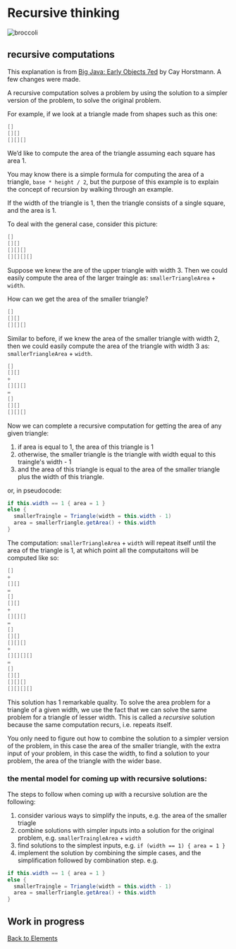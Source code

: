 # Recursive thinking

![broccoli](images/broccoli.png)

## recursive computations

This explanation is from [Big Java: Early Objects 7ed](https://www.wiley.com/en-us/Big+Java%3A+Early+Objects%2C+7th+Edition-p-9781119499091) by Cay Horstmann. A few changes were made.

A recursive computation solves a problem by using the solution to a simpler version of the problem, to solve the original problem.

For example, if we look at a triangle made from shapes such as this one:

```java
[]
[][]
[][][]
```

We’d like to compute the area of the triangle assuming each square has area 1.

You may know there is a simple formula for computing the area of a triangle, `base * height / 2`, but the purpose of this example is to explain the concept of recursion by walking through an example.

If the width of the triangle is 1, then the triangle consists of a single square, and the area is 1.

To deal with the general case, consider this picture:

```java
[]
[][]
[][][]
[][][][]
```

Suppose we knew the are of the upper triangle with width 3. Then we could easily compute the area of the larger traingle as:
`smallerTriangleArea` + `width`.

How can we get the area of the smaller triangle?

```java
[]
[][]
[][][]
```

Similar to before, if we knew the area of the smaller triangle with width 2, then we could easily compute the area of the triangle with width 3 as:
`smallerTriangleArea` + `width`.

```java
[]
[][]
+
[][][]
=
[]
[][]
[][][]
```

Now we can complete a recursive computation for getting the area of any given triangle:

1. if area is equal to 1, the area of this triangle is 1
2. otherwise, the smaller triangle is the triangle with width equal to this traingle's width - 1
3. and the area of this triangle is equal to the area of the smaller triangle plus the width of this triangle.

or, in pseudocode:

```java
if this.width == 1 { area = 1 }
else {
  smallerTraingle = Triangle(width = this.width - 1)
  area = smallerTriangle.getArea() + this.width
}
```

The computation: `smallerTriangleArea` + `width` will repeat itself until the area of the triangle is 1, at which point all the computaitons will be computed like so:

```java
[]
+
[][]
=
[]
[][]
+
[][][]
=
[]
[][]
[][][]
+
[][][][]
=
[]
[][]
[][][]
[][][][]
```

This solution has 1 remarkable quality. To solve the area problem for a triangle of a given width, we use the fact that we can solve the same problem for a triangle of lesser width. This is called a _recursive_ solution because the same computation recurs, i.e. repeats itself.

You only need to figure out how to combine the solution to a simpler version of the problem, in this case the area of the smaller triangle, with the extra input of your problem, in this case the width, to find a solution to your problem, the area of the triangle with the wider base.

### the mental model for coming up with recursive solutions:

The steps to follow when coming up with a recursive solution are the following:
1. consider various ways to simplify the inputs, e.g. the area of the smaller triagle
2. combine solutions with simpler inputs into a solution for the original problem, e.g. `smallerTraingleArea` + `width` 
3. find solutions to the simplest inputs, e.g. `if (width == 1) { area = 1 }`
4. implement the solution by combining the simple cases, and the simplification followed by combination step. e.g.

```java
if this.width == 1 { area = 1 }
else {
  smallerTraingle = Triangle(width = this.width - 1)
  area = smallerTriangle.getArea() + this.width
}
```

## Work in progress

[Back to Elements](README.md#recursive-thinking)

